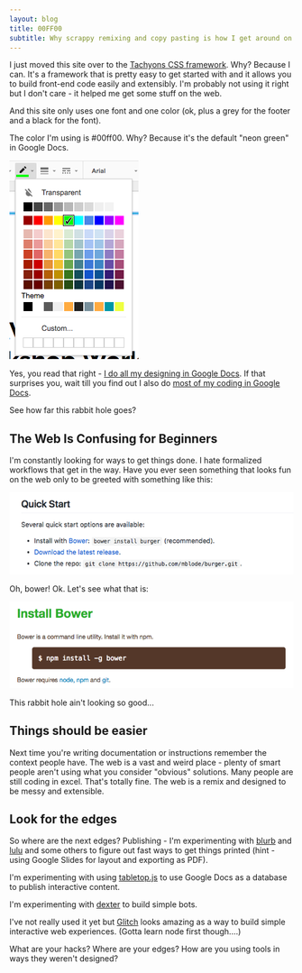 ```yaml
---
layout: blog
title: 00FF00
subtitle: Why scrappy remixing and copy pasting is how I get around on the web
---
```


I just moved this site over to the [Tachyons CSS framework](http://tachyons.io/0). Why? Because I can. It's a framework that is pretty easy to get started with and it allows you to build front-end code easily and extensibly. I'm probably not using it right but I don't care - it helped me get some stuff on the web.

And this site only uses one font and one color (ok, plus a grey for the footer and a black for the font).

The color I'm using is #00ff00. Why? Because it's the default "neon green" in Google Docs.

![](/images/greenpicker.png)

Yes, you read that right - [I do all my designing in Google Docs](https://medium.com/@tomcritchlow/how-to-use-google-slides-as-a-free-cloud-hosted-illustrator-replacement-f472e6c3a881). If that surprises you, wait till you find out I also do [most of my coding in Google Docs](https://www.distilled.net/blog/distilled/guide-to-google-docs-importxml/).

See how far this rabbit hole goes?

## The Web Is Confusing for Beginners

I'm constantly looking for ways to get things done. I hate formalized workflows that get in the way. Have you ever seen something that looks fun on the web only to be greeted with something like this:

![](/images/notsoquickstart.png)

Oh, bower! Ok. Let's see what that is:

![](/images/bower.png)

This rabbit hole ain't looking so good...

## Things should be easier

Next time you're writing documentation or instructions remember the context people have. The web is a vast and weird place - plenty of smart people aren't using what you consider "obvious" solutions. Many people are still coding in excel. That's totally fine. The web is a remix and designed to be messy and extensible.

## Look for the edges

So where are the next edges? Publishing - I'm experimenting with [blurb](http://www.blurb.com/) and [lulu](https://www.lulu.com/) and some others to figure out fast ways to get things printed (hint - using Google Slides for layout and exporting as PDF).

I'm experimenting with using [tabletop.js](https://github.com/jsoma/tabletop) to use Google Docs as a database to publish interactive content.

I'm experimenting with [dexter](https://rundexter.com/) to build simple bots.

I've not really used it yet but [Glitch](https://glitch.com/) looks amazing as a way to build simple interactive web experiences. (Gotta learn node first though....)

What are your hacks? Where are your edges? How are you using tools in ways they weren't designed? 




